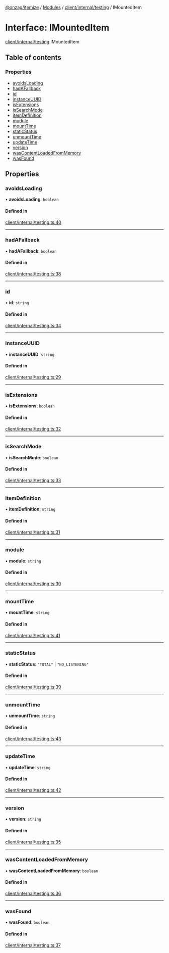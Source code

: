 [@onzag/itemize](../README.md) / [Modules](../modules.md) / [client/internal/testing](../modules/client_internal_testing.md) / IMountedItem

# Interface: IMountedItem

[client/internal/testing](../modules/client_internal_testing.md).IMountedItem

## Table of contents

### Properties

- [avoidsLoading](client_internal_testing.IMountedItem.md#avoidsloading)
- [hadAFallback](client_internal_testing.IMountedItem.md#hadafallback)
- [id](client_internal_testing.IMountedItem.md#id)
- [instanceUUID](client_internal_testing.IMountedItem.md#instanceuuid)
- [isExtensions](client_internal_testing.IMountedItem.md#isextensions)
- [isSearchMode](client_internal_testing.IMountedItem.md#issearchmode)
- [itemDefinition](client_internal_testing.IMountedItem.md#itemdefinition)
- [module](client_internal_testing.IMountedItem.md#module)
- [mountTime](client_internal_testing.IMountedItem.md#mounttime)
- [staticStatus](client_internal_testing.IMountedItem.md#staticstatus)
- [unmountTime](client_internal_testing.IMountedItem.md#unmounttime)
- [updateTime](client_internal_testing.IMountedItem.md#updatetime)
- [version](client_internal_testing.IMountedItem.md#version)
- [wasContentLoadedFromMemory](client_internal_testing.IMountedItem.md#wascontentloadedfrommemory)
- [wasFound](client_internal_testing.IMountedItem.md#wasfound)

## Properties

### avoidsLoading

• **avoidsLoading**: `boolean`

#### Defined in

[client/internal/testing.ts:40](https://github.com/onzag/itemize/blob/5c2808d3/client/internal/testing.ts#L40)

___

### hadAFallback

• **hadAFallback**: `boolean`

#### Defined in

[client/internal/testing.ts:38](https://github.com/onzag/itemize/blob/5c2808d3/client/internal/testing.ts#L38)

___

### id

• **id**: `string`

#### Defined in

[client/internal/testing.ts:34](https://github.com/onzag/itemize/blob/5c2808d3/client/internal/testing.ts#L34)

___

### instanceUUID

• **instanceUUID**: `string`

#### Defined in

[client/internal/testing.ts:29](https://github.com/onzag/itemize/blob/5c2808d3/client/internal/testing.ts#L29)

___

### isExtensions

• **isExtensions**: `boolean`

#### Defined in

[client/internal/testing.ts:32](https://github.com/onzag/itemize/blob/5c2808d3/client/internal/testing.ts#L32)

___

### isSearchMode

• **isSearchMode**: `boolean`

#### Defined in

[client/internal/testing.ts:33](https://github.com/onzag/itemize/blob/5c2808d3/client/internal/testing.ts#L33)

___

### itemDefinition

• **itemDefinition**: `string`

#### Defined in

[client/internal/testing.ts:31](https://github.com/onzag/itemize/blob/5c2808d3/client/internal/testing.ts#L31)

___

### module

• **module**: `string`

#### Defined in

[client/internal/testing.ts:30](https://github.com/onzag/itemize/blob/5c2808d3/client/internal/testing.ts#L30)

___

### mountTime

• **mountTime**: `string`

#### Defined in

[client/internal/testing.ts:41](https://github.com/onzag/itemize/blob/5c2808d3/client/internal/testing.ts#L41)

___

### staticStatus

• **staticStatus**: ``"TOTAL"`` \| ``"NO_LISTENING"``

#### Defined in

[client/internal/testing.ts:39](https://github.com/onzag/itemize/blob/5c2808d3/client/internal/testing.ts#L39)

___

### unmountTime

• **unmountTime**: `string`

#### Defined in

[client/internal/testing.ts:43](https://github.com/onzag/itemize/blob/5c2808d3/client/internal/testing.ts#L43)

___

### updateTime

• **updateTime**: `string`

#### Defined in

[client/internal/testing.ts:42](https://github.com/onzag/itemize/blob/5c2808d3/client/internal/testing.ts#L42)

___

### version

• **version**: `string`

#### Defined in

[client/internal/testing.ts:35](https://github.com/onzag/itemize/blob/5c2808d3/client/internal/testing.ts#L35)

___

### wasContentLoadedFromMemory

• **wasContentLoadedFromMemory**: `boolean`

#### Defined in

[client/internal/testing.ts:36](https://github.com/onzag/itemize/blob/5c2808d3/client/internal/testing.ts#L36)

___

### wasFound

• **wasFound**: `boolean`

#### Defined in

[client/internal/testing.ts:37](https://github.com/onzag/itemize/blob/5c2808d3/client/internal/testing.ts#L37)
